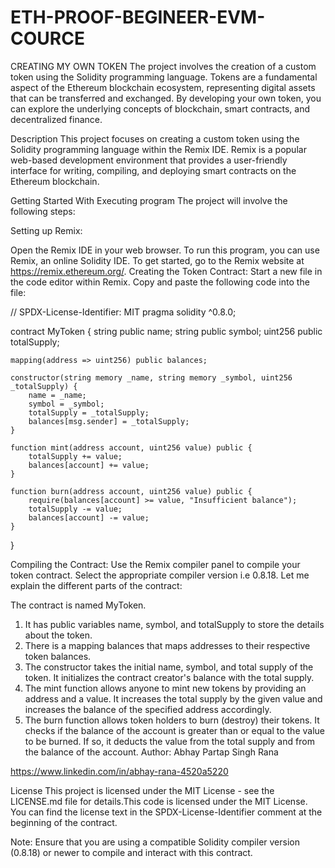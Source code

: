 # ETH-PROOF-BEGINEER-EVM-COURCE
CREATING MY OWN TOKEN
The project involves the creation of a custom token using the Solidity programming language. Tokens are a fundamental aspect of the Ethereum blockchain ecosystem, representing digital assets that can be transferred and exchanged. By developing your own token, you can explore the underlying concepts of blockchain, smart contracts, and decentralized finance.

Description
This project focuses on creating a custom token using the Solidity programming language within the Remix IDE. Remix is a popular web-based development environment that provides a user-friendly interface for writing, compiling, and deploying smart contracts on the Ethereum blockchain.

Getting Started With Executing program
The project will involve the following steps:

Setting up Remix:

Open the Remix IDE in your web browser.
To run this program, you can use Remix, an online Solidity IDE. To get started, go to the Remix website at https://remix.ethereum.org/.
Creating the Token Contract:
Start a new file in the code editor within Remix. Copy and paste the following code into the file:

// SPDX-License-Identifier: MIT
pragma solidity ^0.8.0;

contract MyToken {
    string public name;
    string public symbol;
    uint256 public totalSupply;

    mapping(address => uint256) public balances;

    constructor(string memory _name, string memory _symbol, uint256 _totalSupply) {
        name = _name;
        symbol = _symbol;
        totalSupply = _totalSupply;
        balances[msg.sender] = _totalSupply;
    }

    function mint(address account, uint256 value) public {
        totalSupply += value;
        balances[account] += value;
    }

    function burn(address account, uint256 value) public {
        require(balances[account] >= value, "Insufficient balance");
        totalSupply -= value;
        balances[account] -= value;
    }
}


Compiling the Contract:
Use the Remix compiler panel to compile your token contract.
Select the appropriate compiler version i.e 0.8.18.
Let me explain the different parts of the contract:

The contract is named MyToken.
1. It has public variables name, symbol, and totalSupply to store the details about the token.
2. There is a mapping balances that maps addresses to their respective token balances.
3. The constructor takes the initial name, symbol, and total supply of the token. It initializes the contract creator's balance with the total supply.
4. The mint function allows anyone to mint new tokens by providing an address and a value. It increases the total supply by the given value and increases the balance of the specified address accordingly.
5. The burn function allows token holders to burn (destroy) their tokens. It checks if the balance of the account is greater than or equal to the value to be burned. If so, it deducts the value from the total supply and from the balance of the account.
Author:
Abhay Partap Singh Rana

https://www.linkedin.com/in/abhay-rana-4520a5220

License
This project is licensed under the MIT License - see the LICENSE.md file for details.This code is licensed under the MIT License. You can find the license text in the SPDX-License-Identifier comment at the beginning of the contract.

Note: Ensure that you are using a compatible Solidity compiler version (0.8.18) or newer to compile and interact with this contract.

